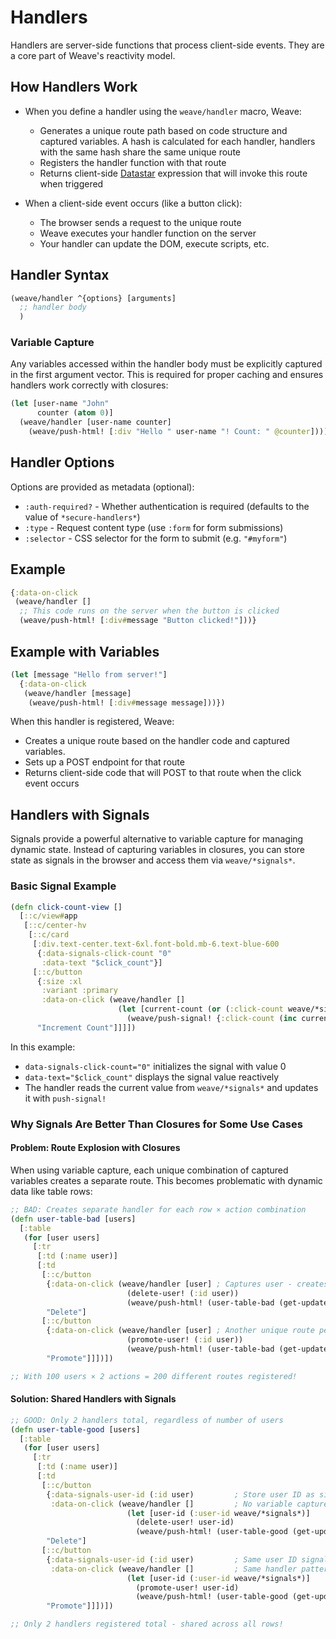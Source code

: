 # Handlers

Handlers are server-side functions that process client-side
events. They are a core part of Weave's reactivity model.

## How Handlers Work

- When you define a handler using the `weave/handler` macro, Weave:
    - Generates a unique route path based on code structure and
      captured variables. A hash is calculated for each handler,
      handlers with the same hash share the same unique route
    - Registers the handler function with that route
    - Returns client-side [Datastar](https://data-star.dev/)
      expression that will invoke this route when triggered

- When a client-side event occurs (like a button click):
    - The browser sends a request to the unique route
    - Weave executes your handler function on the server
    - Your handler can update the DOM, execute scripts, etc.

## Handler Syntax

```clojure
(weave/handler ^{options} [arguments]
  ;; handler body
  )
```

### Variable Capture

Any variables accessed within the handler body must be explicitly
captured in the first argument vector. This is required for proper
caching and ensures handlers work correctly with closures:

```clojure
(let [user-name "John"
      counter (atom 0)]
  (weave/handler [user-name counter]
    (weave/push-html! [:div "Hello " user-name "! Count: " @counter])))
```

## Handler Options

Options are provided as metadata (optional):

- `:auth-required?` - Whether authentication is required (defaults to
  the value of `*secure-handlers*`)
- `:type` - Request content type (use `:form` for form submissions)
- `:selector` - CSS selector for the form to submit (e.g. `"#myform"`)

## Example

```clojure
{:data-on-click
 (weave/handler []
  ;; This code runs on the server when the button is clicked
  (weave/push-html! [:div#message "Button clicked!"]))}
```

## Example with Variables

```clojure
(let [message "Hello from server!"]
  {:data-on-click
   (weave/handler [message]
    (weave/push-html! [:div#message message]))})
```

When this handler is registered, Weave:

 - Creates a unique route based on the handler code and captured
   variables.
 - Sets up a POST endpoint for that route
 - Returns client-side code that will POST to that route when the
   click event occurs

## Handlers with Signals

Signals provide a powerful alternative to variable capture for
managing dynamic state. Instead of capturing variables in closures,
you can store state as signals in the browser and access them via
`weave/*signals*`.

### Basic Signal Example

```clojure
(defn click-count-view []
  [::c/view#app
   [::c/center-hv
    [::c/card
     [:div.text-center.text-6xl.font-bold.mb-6.text-blue-600
      {:data-signals-click-count "0"
       :data-text "$click_count"}]
     [::c/button
      {:size :xl
       :variant :primary
       :data-on-click (weave/handler []
                        (let [current-count (or (:click-count weave/*signals*) 0)]
                          (weave/push-signal! {:click-count (inc current-count)})))}
      "Increment Count"]]]])
```

In this example:
- `data-signals-click-count="0"` initializes the signal with value 0
- `data-text="$click_count"` displays the signal value reactively
- The handler reads the current value from `weave/*signals*` and updates it with `push-signal!`

### Why Signals Are Better Than Closures for Some Use Cases

#### Problem: Route Explosion with Closures

When using variable capture, each unique combination of captured
variables creates a separate route. This becomes problematic with
dynamic data like table rows:

```clojure
;; BAD: Creates separate handler for each row × action combination
(defn user-table-bad [users]
  [:table
   (for [user users]
     [:tr
      [:td (:name user)]
      [:td
       [::c/button
        {:data-on-click (weave/handler [user] ; Captures user - creates unique route!
                          (delete-user! (:id user))
                          (weave/push-html! (user-table-bad (get-updated-users))))}
        "Delete"]
       [::c/button
        {:data-on-click (weave/handler [user] ; Another unique route per user!
                          (promote-user! (:id user))
                          (weave/push-html! (user-table-bad (get-updated-users))))}
        "Promote"]]])])

;; With 100 users × 2 actions = 200 different routes registered!
```

#### Solution: Shared Handlers with Signals

```clojure
;; GOOD: Only 2 handlers total, regardless of number of users
(defn user-table-good [users]
  [:table
   (for [user users]
     [:tr
      [:td (:name user)]
      [:td
       [::c/button
        {:data-signals-user-id (:id user)         ; Store user ID as signal
         :data-on-click (weave/handler []         ; No variable capture!
                          (let [user-id (:user-id weave/*signals*)]
                            (delete-user! user-id)
                            (weave/push-html! (user-table-good (get-updated-users)))))}
        "Delete"]
       [::c/button
        {:data-signals-user-id (:id user)         ; Same user ID signal
         :data-on-click (weave/handler []         ; Same handler pattern
                          (let [user-id (:user-id weave/*signals*)]
                            (promote-user! user-id)
                            (weave/push-html! (user-table-good (get-updated-users)))))}
        "Promote"]]])])

;; Only 2 handlers registered total - shared across all rows!
```
